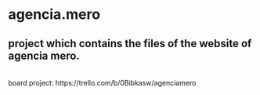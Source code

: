 # agencia.mero

## project which contains the files of the website of agencia mero.

<br>
board project:  https://trello.com/b/0Bibkasw/agenciamero
